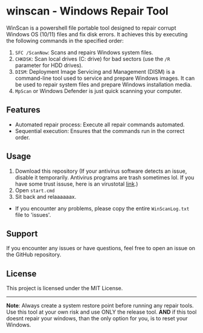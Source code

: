 # winscan - Windows Repair Tool

WinScan is a powershell file portable tool designed to repair corrupt Windows OS (10/11) files and fix disk errors. It achieves this by executing the following commands in the specified order:

1. `SFC /ScanNow`: Scans and repairs Windows system files.
2. `CHKDSK`: Scan local drives (C: drive) for bad sectors (use the `/R` parameter for HDD drives).
3. `DISM`: Deployment Image Servicing and Management (DISM) is a command-line tool used to service and prepare Windows images. It can be used to repair system files and prepare Windows installation media.
4. `MpScan` or Windows Defender is just quick scanning your computer.

## Features

- Automated repair process: Execute all repair commands automated.
- Sequential execution: Ensures that the commands run in the correct order.

## Usage

1. Download this repository (If your antivirus software detects an issue, disable it temporarily. Antivirus programs are trash sometimes lol. If you have some trust issuse, here is an virustotal [link](https://www.virustotal.com/gui/file/2d1766826b5cfca24223a3308897f4870565cb7226f0883e8e6540d2f4e62f90).)
2. Open `start.cmd`
3. Sit back and relaaaaaax.
- If you encounter any problems, please copy the entire `WinScanLog.txt` file to 'issues'.


## Support

If you encounter any issues or have questions, feel free to open an issue on the GitHub repository.

## License

This project is licensed under the MIT License.

---

**Note**: Always create a system restore point before running any repair tools. Use this tool at your own risk and use ONLY the release tool. **AND** if this tool doesnt repair your windows, than the only option for you, is to reset your Windows.
